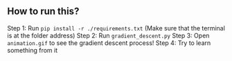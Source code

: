 ## How to run this?

Step 1: Run `pip install -r ./requirements.txt` (Make sure that the terminal is at the folder address)
Step 2: Run `gradient_descent.py`
Step 3: Open `animation.gif` to see the gradient descent process!
Step 4: Try to learn something from it

